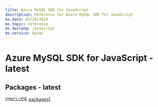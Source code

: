 ```yaml
---
title: Azure MySQL SDK for JavaScript
description: Reference for Azure MySQL SDK for JavaScript
ms.date: 01/26/2024
ms.topic: reference
ms.devlang: javascript
ms.service: mysql
---
```

# Azure MySQL SDK for JavaScript - latest
## Packages - latest
[!INCLUDE [packages](mysql-index.md)]